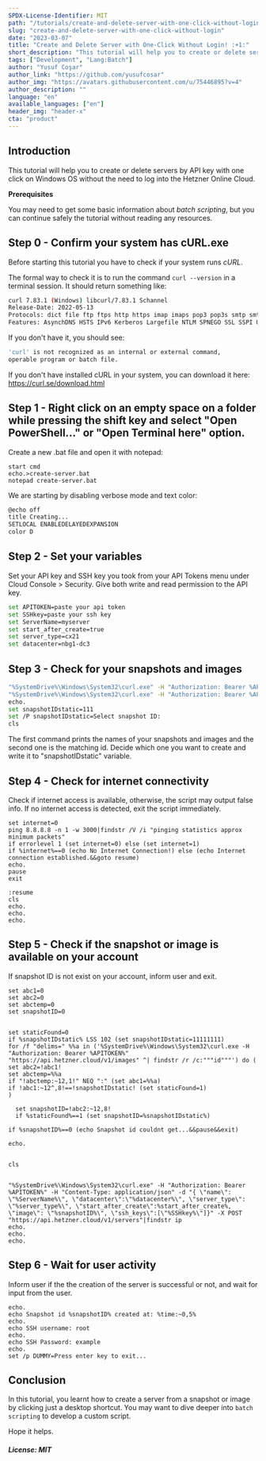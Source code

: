 ```yaml
---
SPDX-License-Identifier: MIT
path: "/tutorials/create-and-delete-server-with-one-click-without-login"
slug: "create-and-delete-server-with-one-click-without-login"
date: "2023-03-07"
title: "Create and Delete Server with One-Click Without Login! :+1:"
short_description: "This tutorial will help you to create or delete servers by API key with one click on Windows OS without the need to log into the Hetzner Online Cloud."
tags: ["Development", "Lang:Batch"]
author: "Yusuf Coşar"
author_link: "https://github.com/yusufcosar"
author_img: "https://avatars.githubusercontent.com/u/75446895?v=4"
author_description: ""
language: "en"
available_languages: ["en"]
header_img: "header-x"
cta: "product"
---
```


## Introduction

This tutorial will help you to create or delete servers by API key with one click on Windows OS without the need to log into the Hetzner Online Cloud.

**Prerequisites**

You may need to get some basic information about _batch scripting_, but you can continue safely the tutorial without reading any resources.


## Step 0 - Confirm your system has cURL.exe

Before starting this tutorial you have to check if your system runs _cURL_. 

The formal way to check it is to run the command `curl --version` in a terminal session. It should return something like:

```bash
curl 7.83.1 (Windows) libcurl/7.83.1 Schannel
Release-Date: 2022-05-13
Protocols: dict file ftp ftps http https imap imaps pop3 pop3s smtp smtps telnet tftp
Features: AsynchDNS HSTS IPv6 Kerberos Largefile NTLM SPNEGO SSL SSPI UnixSockets
```

If you don't have it, you should see:

```bash
'curl' is not recognized as an internal or external command,
operable program or batch file.
```

If you don't have installed cURL in your system, you can download it here: https://curl.se/download.html

## Step 1 - Right click on an empty space on a folder while pressing the shift key and select "Open PowerShell..." or "Open Terminal here" option.

Create a new .bat file and open it with notepad:

```
start cmd
echo.>create-server.bat
notepad create-server.bat
```

We are starting by disabling verbose mode and text color:

```bash
@echo off
title Creating...
SETLOCAL ENABLEDELAYEDEXPANSION
color D
```

## Step 2 - Set your variables

Set your API key and SSH key you took from your API Tokens menu under Cloud Console > Security. Give both write and read permission to the API key.

```bash
set APITOKEN=paste your api token
set SSHkey=paste your ssh key
set ServerName=myserver
set start_after_create=true
set server_type=cx21
set datacenter=nbg1-dc3
```

## Step 3 - Check for your snapshots and images

```bash
"%SystemDrive%\Windows\System32\curl.exe" -H "Authorization: Bearer %APITOKEN%" "https://api.hetzner.cloud/v1/images" | findstr /r /c:"description"
"%SystemDrive%\Windows\System32\curl.exe" -H "Authorization: Bearer %APITOKEN%" "https://api.hetzner.cloud/v1/images" | findstr /r /c:"""id"""
echo.
set snapshotIDstatic=111
set /P snapshotIDstatic=Select snapshot ID: 
cls
```

The first command prints the names of your snapshots and images and the second one is the matching id. Decide which one you want to create and write it to "snapshotIDstatic" variable.

## Step 4 - Check for internet connectivity

Check if internet access is available, otherwise, the script may output false info. If no internet access is detected, exit the script immediately.

```
set internet=0
ping 8.8.8.8 -n 1 -w 3000|findstr /V /i "pinging statistics approx minimum packets"
if errorlevel 1 (set internet=0) else (set internet=1)
if %internet%==0 (echo No Internet Connection!) else (echo Internet connection established.&&goto resume)
echo.
pause
exit

:resume
cls
echo.
echo.
echo.
```

## Step 5 - Check if the snapshot or image is available on your account

If snapshot ID is not exist on your account, inform user and exit.

```
set abc1=0
set abc2=0
set abctemp=0
set snapshotID=0


set staticFound=0
if %snapshotIDstatic% LSS 102 (set snapshotIDstatic=11111111)
for /f "delims=" %%a in ('%SystemDrive%\Windows\System32\curl.exe -H "Authorization: Bearer %APITOKEN%" "https://api.hetzner.cloud/v1/images" ^| findstr /r /c:"""id"""') do (
set abc2=!abc1!
set abctemp=%%a
if "!abctemp:~12,1!" NEQ ":" (set abc1=%%a)
if !abc1:~12^,8!==!snapshotIDstatic! (set staticFound=1)
)

  set snapshotID=!abc2:~12,8!
  if %staticFound%==1 (set snapshotID=%snapshotIDstatic%)

if %snapshotID%==0 (echo Snapshot id couldnt get...&&pause&&exit)

echo.


cls


"%SystemDrive%\Windows\System32\curl.exe" -H "Authorization: Bearer %APITOKEN%" -H "Content-Type: application/json" -d "{ \"name\": \"%ServerName%\", \"datacenter\":\"%datacenter%\", \"server_type\": \"%server_type%\", \"start_after_create\":%start_after_create%, \"image\": \"%snapshotID%\", \"ssh_keys\":[\"%SSHkey%\"]}" -X POST "https://api.hetzner.cloud/v1/servers"|findstr ip
echo.
echo.
echo.
```


## Step 6 - Wait for user activity

Inform user if the the creation of the server is successful or not, and wait for input from the user.

```
echo.
echo Snapshot id %snapshotID% created at: %time:~0,5%
echo.
echo SSH username: root
echo.
echo SSH Password: example
echo.
set /p DUMMY=Press enter key to exit...
```

## Conclusion

In this tutorial, you learnt how to create a server from a snapshot or image by clicking just a desktop shortcut. You may want to dive deeper into `batch scripting` to develop a custom script.

Hope it helps.


##### License: MIT

<!--

Contributor's Certificate of Origin

By making a contribution to this project, I certify that:

(a) The contribution was created in whole or in part by me and I have
    the right to submit it under the license indicated in the file; or

(b) The contribution is based upon previous work that, to the best of my
    knowledge, is covered under an appropriate license and I have the
    right under that license to submit that work with modifications,
    whether created in whole or in part by me, under the same license
    (unless I am permitted to submit under a different license), as
    indicated in the file; or

(c) The contribution was provided directly to me by some other person
    who certified (a), (b) or (c) and I have not modified it.

(d) I understand and agree that this project and the contribution are
    public and that a record of the contribution (including all personal
    information I submit with it, including my sign-off) is maintained
    indefinitely and may be redistributed consistent with this project
    or the license(s) involved.

Signed-off-by: Yusuf Coşar | yusufcosar@protonmail.com

-->
